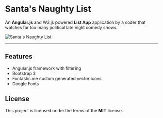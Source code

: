 # Santa's Naughty List

An **Angular.js** and W3.js powered **List App** application by a coder that watches far too many political late night comedy shows.

![Santa's Naughty List](http://ryanhunter.org/portfolio/santasnaughtylist/thumb_santasnaughtylist.jpg)

---

## Features
- Angular.js framework with filtering
- Bootstrap 3
- Fontastic.me custom generated vector icons
- Google Fonts


## License

This project is licensed under the terms of the **MIT** license.

